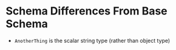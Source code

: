 # Schema Differences From Base Schema

- `AnotherThing` is the scalar string type (rather than object type)

